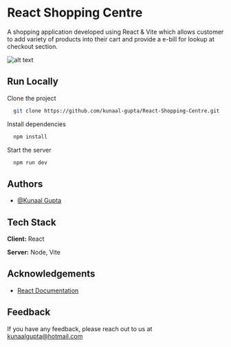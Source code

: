 
# React Shopping Centre

A shopping application developed using React & Vite which allows customer to add variety of products into their cart and provide a e-bill for lookup at checkout section.

![alt text](./src/)


## Run Locally

Clone the project

```bash
  git clone https://github.com/kunaal-gupta/React-Shopping-Centre.git
```

Install dependencies

```bash
  npm install
```

Start the server

```bash
  npm run dev
```


## Authors

- [@Kunaal Gupta](/src/ReactShoppingCentre.png)


## Tech Stack

**Client:** React

**Server:** Node, Vite


## Acknowledgements

 - [React Documentation](https://react.dev/)

## Feedback

If you have any feedback, please reach out to us at kunaalgupta@hotmail.com

